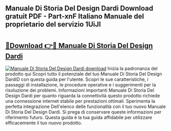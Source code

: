 ## Manuale Di Storia Del Design Dardi Download gratuit PDF - Part-xnF Italiano Manuale del proprietario del servizio 1UiJI

# <h2><a href="http://dfdvxa3.blite.top/?on=Manuale+Di+Storia+Del+Design+Dardi">🔗Download 👉🔴 Manuale Di Storia Del Design Dardi</a></h2>

[![Manuale Di Storia Del Design Dardi download](https://i.imgur.com/lujVjoI.png)](http://dfdvxa3.blite.top/?on=Manuale+Di+Storia+Del+Design+Dardi)
Inizia la padronanza del prodotto qui Scopri tutto il potenziale del tuo Manuale Di Storia Del Design DardiD con questa guida per l'utente. Scopri le sue caratteristiche, i passaggi di installazione, le procedure operative e i suggerimenti per la risoluzione dei problemi. Informazioni importanti Manuale Di Storia Del Design Dardi per quanto riguarda la connettività questo prodotto richiede una connessione internet stabile per prestazioni ottimali. Sperimenta la perfetta integrazione Dell'elenco delle funzionalità con il tuo nuovo Manuale Di Storia Del Design Dardi. Si prega di conservare queste informazioni per riferimento futuro. Questa guida è la tua guida affidabile per utilizzare efficacemente il tuo nuovo prodotto.
